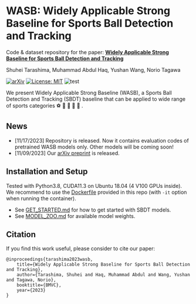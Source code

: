 # WASB: Widely Applicable Strong Baseline for Sports Ball Detection and Tracking

Code & dataset repository for the paper: **[Widely Applicable Strong Baseline for Sports Ball Detection and Tracking](https://arxiv.org/abs/2311.05237)**

Shuhei Tarashima, Muhammad Abdul Haq, Yushan Wang, Norio Tagawa

[![arXiv](https://img.shields.io/badge/arXiv-2311.05237-00ff00.svg)](https://arxiv.org/abs/2311.05237) [![License: MIT](https://img.shields.io/badge/License-MIT-yellow.svg)](https://opensource.org/licenses/MIT) ![test](https://img.shields.io/static/v1?label=By&message=Pytorch&color=red)

We present Widely Applicable Strong Baseline (WASB), a Sports Ball Detection and Tracking (SBDT) baseline that can be applied to wide range of sports categories :soccer: :tennis: :badminton: :volleyball: :basketball: .


## News

- [11/17/2023] Repository is released. Now it contains evaluation codes of pretrained WASB models only. Other models will be coming soon!
- [11/09/2023] Our [arXiv preprint](https://arxiv.org/abs/2311.05237) is released.

## Installation and Setup

Tested with Python3.8, CUDA11.3 on Ubuntu 18.04 (4 V100 GPUs inside). We recommend to use the [Dockerfile](./Dockerfile) provided in this repo (with ```-it``` option when running the container). 

- See [GET_STARTED.md](./GET_STARTED.md) for how to get started with SBDT models.
- See [MODEL_ZOO.md](./MODEL_ZOO.md) for available model weights.

## Citation

If you find this work useful, please consider to cite our paper:

```
@inproceedings{tarashima2023wasb,
	title={Widely Applicable Strong Baseline for Sports Ball Detection and Tracking},
	author={Tarashima, Shuhei and Haq, Muhammad Abdul and Wang, Yushan and Tagawa, Norio},
	booktitle={BMVC},
	year={2023}
}
```



